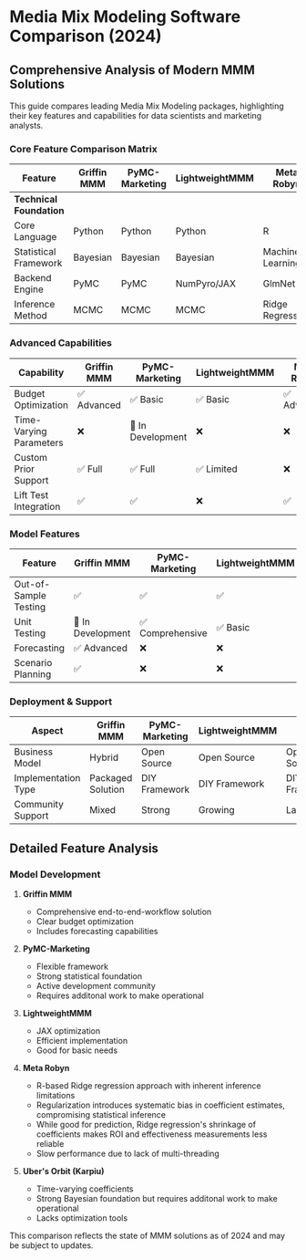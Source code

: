 # Media Mix Modeling Software Comparison (2024)

## Comprehensive Analysis of Modern MMM Solutions

This guide compares leading Media Mix Modeling packages, highlighting their key features and capabilities for data scientists and marketing analysts.

### Core Feature Comparison Matrix

| Feature                     | Griffin MMM                | PyMC-Marketing          | LightweightMMM         | Meta Robyn           | Uber Orbit          |
|----------------------------|---------------------------|------------------------|----------------------|---------------------|-------------------|
| **Technical Foundation**    |                           |                        |                      |                     |                   |
| Core Language              | Python                    | Python                 | Python               | R                   | Python            |
| Statistical Framework      | Bayesian                  | Bayesian               | Bayesian             | Machine Learning    | Bayesian          |
| Backend Engine            | PyMC                      | PyMC                   | NumPyro/JAX          | GlmNet              | STAN/Pyro         |
| Inference Method          | MCMC                      | MCMC                   | MCMC                 | Ridge Regression    | MCMC              |

### Advanced Capabilities

| Capability                 | Griffin MMM                | PyMC-Marketing          | LightweightMMM         | Meta Robyn           | Uber Orbit          |
|----------------------------|---------------------------|------------------------|----------------------|---------------------|-------------------|
| Budget Optimization        | ✅ Advanced               | ✅ Basic               | ✅ Basic             | ✅ Advanced         | ❌                |
| Time-Varying Parameters    | ❌                       | 🔄 In Development      | ❌                  | ❌                 | ✅                |
| Custom Prior Support       | ✅ Full                  | ✅ Full                | ✅ Limited           | ❌                 | ❌                |
| Lift Test Integration      | ✅                       | ✅                     | ❌                  | ✅                 | ❌                |

### Model Features

| Feature                    | Griffin MMM                | PyMC-Marketing          | LightweightMMM         | Meta Robyn           | Uber Orbit          |
|----------------------------|---------------------------|------------------------|----------------------|---------------------|-------------------|
| Out-of-Sample Testing      | ✅                       | ✅                     | ✅                   | ✅                 | ✅                |
| Unit Testing              | 🔄 In Development          | ✅ Comprehensive       | ✅ Basic             | ❌                 | ✅ Comprehensive  |
| Forecasting               | ✅ Advanced               | ❌                     | ❌                  | ❌                 | ❌                |
| Scenario Planning         | ✅                       | ❌                     | ❌                  | ❌                 | ❌                |

### Deployment & Support

| Aspect                     | Griffin MMM                | PyMC-Marketing          | LightweightMMM         | Meta Robyn           | Uber Orbit          |
|----------------------------|---------------------------|------------------------|----------------------|---------------------|-------------------|
| Business Model            | Hybrid                    | Open Source            | Open Source          | Open Source         | Open Source       |
| Implementation Type       | Packaged Solution         | DIY Framework          | DIY Framework        | DIY Framework       | DIY Framework     |
| Community Support         | Mixed                     | Strong                 | Growing              | Large               | Moderate          |

## Detailed Feature Analysis

### Model Development

1. **Griffin MMM**
   - Comprehensive end-to-end-workflow solution
   - Clear budget optimization
   - Includes forecasting capabilities

2. **PyMC-Marketing**
   - Flexible framework
   - Strong statistical foundation
   - Active development community
   - Requires additonal work to make operational

3. **LightweightMMM**
   - JAX optimization
   - Efficient implementation
   - Good for basic needs

4. **Meta Robyn**
   - R-based Ridge regression approach with inherent inference limitations
   - Regularization introduces systematic bias in coefficient estimates, compromising statistical inference
   - While good for prediction, Ridge regression's shrinkage of coefficients makes ROI and effectiveness measurements less reliable
   - Slow performance due to lack of multi-threading

5. **Uber's Orbit (Karpiu)**
   - Time-varying coefficients
   - Strong Bayesian foundation but requires additonal work to make operational
   - Lacks optimization tools

This comparison reflects the state of MMM solutions as of 2024 and may be subject to updates.
